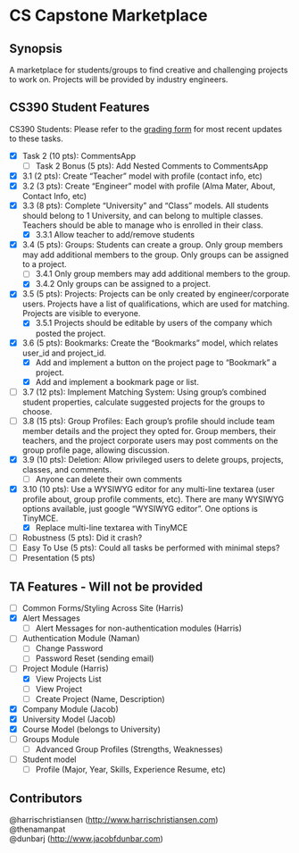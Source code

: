 # CS Capstone Marketplace

## Synopsis

A marketplace for students/groups to find creative and challenging projects to work on. Projects will be provided by industry engineers.  

## CS390 Student Features

CS390 Students: Please refer to the [grading form](https://docs.google.com/document/d/1owkuHpkWHiZVTyX7PPE0SZMQ5wUxfQFdkWwn8CsJHo0/edit?usp=sharing) for most recent updates to these tasks.

- [x] Task 2 (10 pts): CommentsApp
  - [ ] Task 2 Bonus (5 pts): Add Nested Comments to CommentsApp
- [x] 3.1 (2 pts): Create “Teacher” model with profile (contact info, etc)
- [x] 3.2 (3 pts): Create “Engineer” model with profile (Alma Mater, About, Contact Info, etc)
- [x] 3.3 (8 pts): Complete “University” and “Class” models. All students should belong to 1 University, and can belong to multiple classes. Teachers should be able to manage who is enrolled in their class.
  - [x] 3.3.1 Allow teacher to add/remove students
- [x] 3.4 (5 pts): Groups: Students can create a group. Only group members may add additional members to the group. Only groups can be assigned to a project.
  - [ ] 3.4.1 Only group members may add additional members to the group.
  - [x] 3.4.2 Only groups can be assigned to a project.
- [x] 3.5 (5 pts): Projects: Projects can be only created by engineer/corporate users. Projects have a list of qualifications, which are used for matching. Projects are visible to everyone.
  - [x] 3.5.1 Projects should be editable by users of the company which posted the project.
- [x] 3.6 (5 pts): Bookmarks: Create the “Bookmarks” model, which relates user_id and project_id.
  - [x] Add and implement a button on the project page to “Bookmark” a project.
  - [x] Add and implement a bookmark page or list.
- [ ] 3.7 (12 pts): Implement Matching System: Using group’s combined student properties, calculate suggested projects for the groups to choose.
- [ ] 3.8 (15 pts): Group Profiles: Each group’s profile should include team member details and the project they opted for. Group members, their teachers, and the project corporate users may post comments on the group profile page, allowing discussion.
- [x] 3.9 (10 pts): Deletion: Allow privileged users to delete groups, projects, classes, and comments.
  - [ ] Anyone can delete their own comments
- [x] 3.10 (10 pts): Use a WYSIWYG editor for any multi-line textarea (user profile about, group profile comments, etc). There are many WYSIWYG options available, just google “WYSIWYG editor”. One options is TinyMCE.
  - [x] Replace multi-line textarea with TinyMCE
- [ ] Robustness (5 pts): Did it crash?
- [ ] Easy To Use (5 pts): Could all tasks be performed with minimal steps?
- [ ] Presentation (5 pts)

## TA Features - Will not be provided

- [ ] Common Forms/Styling Across Site (Harris)
- [X] Alert Messages
  - [ ] Alert Messages for non-authentication modules (Harris)
- [ ] Authentication Module (Naman)
  - [ ] Change Password
  - [ ] Password Reset (sending email)
- [ ] Project Module (Harris)
  - [X] View Projects List
  - [ ] View Project
  - [ ] Create Project (Name, Description)
- [X] Company Module (Jacob)
- [X] University Model (Jacob)
- [X] Course Model (belongs to University)
- [ ] Groups Module
  - [ ] Advanced Group Profiles (Strengths, Weaknesses)
- [ ] Student model
  - [ ] Profile (Major, Year, Skills, Experience Resume, etc)

## Contributors

@harrischristiansen (http://www.harrischristiansen.com)  
@thenamanpat  
@dunbarj (http://www.jacobfdunbar.com)
